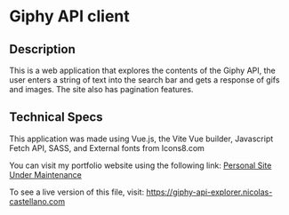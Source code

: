 # Giphy API client

## Description

<p>This is a web application that explores the contents of the Giphy API, the user enters a string of text into the search bar and gets a response of gifs and images. The site also has pagination features.</p>

## Technical Specs
<p>This application was made using Vue.js, the Vite Vue builder, Javascript Fetch API, SASS, and External fonts from Icons8.com</p>

<p>You can visit my portfolio website using the following link:   
    <a href="/" target="_blank">Personal Site Under Maintenance</a>
</p>

<p>To see a live version of this file, visit:   
    <a href="https://giphy-api-explorer-54465.netlify.app/" target="_blank">https://giphy-api-explorer.nicolas-castellano.com</a>
</p>

